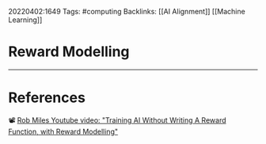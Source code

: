 20220402:1649
Tags: #computing 
Backlinks: [[AI Alignment]] [[Machine Learning]]
# Reward Modelling




---
# References
📽 [Rob Miles Youtube video: "Training AI Without Writing A Reward Function, with Reward Modelling"](https://www.youtube.com/watch?v=PYylPRX6z4Q)